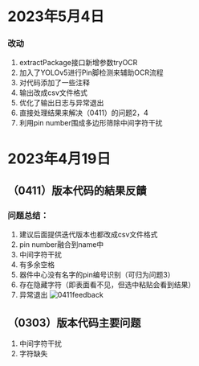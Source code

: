 # 2023年5月4日
### 改动
1. extractPackage接口新增参数tryOCR
2. 加入了YOLOv5进行Pin脚检测来辅助OCR流程
3. 对代码添加了一些注释
4. 输出改成csv文件格式
5. 优化了输出日志与异常退出
6. 直接处理结果来解决（0411）的问题2，4
7. 利用pin number围成多边形筛除中间字符干扰
# 2023年4月19日
## （0411）版本代码的結果反饋
### 问题总结：
1. 建议后面提供迭代版本也都改成csv文件格式
2. pin number融合到name中
3. 中间字符干扰
4. 有多余空格
5. 器件中心没有名字的pin编号识别（可归为问题3）
6. 存在隐藏字符（即表面看不见，但选中粘贴会看到结果）
7. 异常退出
![0411feedback](../pdf-reader_QFN/feedback/0411feedback.png "0411feedback")

## （0303）版本代码主要问题
1. 中间字符干扰
2. 字符缺失
